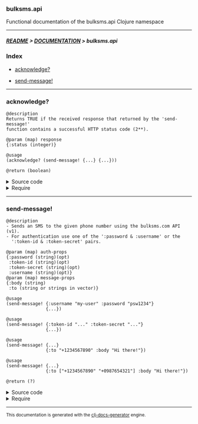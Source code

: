 
### bulksms.api

Functional documentation of the bulksms.api Clojure namespace

---

##### [README](../../../README.md) > [DOCUMENTATION](../../COVER.md) > bulksms.api

### Index

- [acknowledge?](#acknowledge)

- [send-message!](#send-message)

---

### acknowledge?

```
@description
Returns TRUE if the received response that returned by the 'send-message!'
function contains a successful HTTP status code (2**).
```

```
@param (map) response
{:status (integer)}
```

```
@usage
(acknowledge? (send-message! {...} {...}))
```

```
@return (boolean)
```

<details>
<summary>Source code</summary>

```
(defn acknowledge?
  [response]
  (-> response :status string/first-character (= "2")))
```

</details>

<details>
<summary>Require</summary>

```
(ns my-namespace (:require [bulksms.api :refer [acknowledge?]]))

(bulksms.api/acknowledge? ...)
(acknowledge?             ...)
```

</details>

---

### send-message!

```
@description
- Sends an SMS to the given phone number using the bulksms.com API (v1).
- For authentication use one of the ':password & :username' or the
  ':token-id & :token-secret' pairs.
```

```
@param (map) auth-props
{:password (string)(opt)
 :token-id (string)(opt)
 :token-secret (string)(opt)
 :username (string)(opt)}
@param (map) message-props
{:body (string)
 :to (string or strings in vector)}
```

```
@usage
(send-message! {:username "my-user" :password "psw1234"}
               {...})
```

```
@usage
(send-message! {:token-id "..." :token-secret "..."}
               {...})
```

```
@usage
(send-message! {...}
               {:to "+1234567890" :body "Hi there!"})
```

```
@usage
(send-message! {...}
               {:to ["+1234567890" "+0987654321"] :body "Hi there!"})
```

```
@return (?)
```

<details>
<summary>Source code</summary>

```
(defn send-message!
  [auth-props message-props]
  (and (v/valid? auth-props    {:pattern* patterns/AUTH-PROPS-PATTERN    :prefix* "auth-props"})
       (v/valid? message-props {:pattern* patterns/MESSAGE-PROPS-PATTERN :prefix* "message-props"})
       (let [messages-uri  (utils/create-uri "messages")
             message-props (prototypes/message-props-prototype message-props)
             request-body  (utils/message-props->request-body  message-props)
             basic-auth    (utils/auth-props->basic-auth       auth-props)]
            (clj-http.client/post messages-uri {:body request-body :basic-auth basic-auth :content-type :json}))))
```

</details>

<details>
<summary>Require</summary>

```
(ns my-namespace (:require [bulksms.api :refer [send-message!]]))

(bulksms.api/send-message! ...)
(send-message!             ...)
```

</details>

---

<sub>This documentation is generated with the [clj-docs-generator](https://github.com/bithandshake/clj-docs-generator) engine.</sub>

